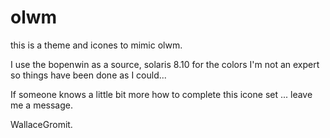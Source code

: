 # olwm

this is a theme and icones to mimic olwm.

I use the bopenwin as a source, solaris 8.10 for the colors
I'm not an expert so things have been done as I could...

If someone knows a little bit more how to complete this icone set ... leave me a message.

WallaceGromit.

